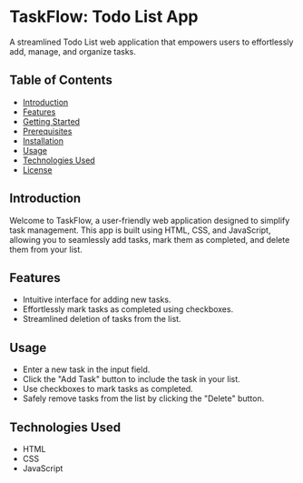 # TaskFlow: Todo List App

A streamlined Todo List web application that empowers users to effortlessly add, manage, and organize tasks.

## Table of Contents

- [Introduction](#introduction)
- [Features](#features)
- [Getting Started](#getting-started)
- [Prerequisites](#prerequisites)
- [Installation](#installation)
- [Usage](#usage)
- [Technologies Used](#technologies-used)
- [License](#license)

## Introduction

Welcome to TaskFlow, a user-friendly web application designed to simplify task management. This app is built using HTML, CSS, and JavaScript, allowing you to seamlessly add tasks, mark them as completed, and delete them from your list.

## Features

- Intuitive interface for adding new tasks.
- Effortlessly mark tasks as completed using checkboxes.
- Streamlined deletion of tasks from the list.

## Usage

- Enter a new task in the input field.
- Click the "Add Task" button to include the task in your list.
- Use checkboxes to mark tasks as completed.
- Safely remove tasks from the list by clicking the "Delete" button.

## Technologies Used

- HTML
- CSS
- JavaScript
